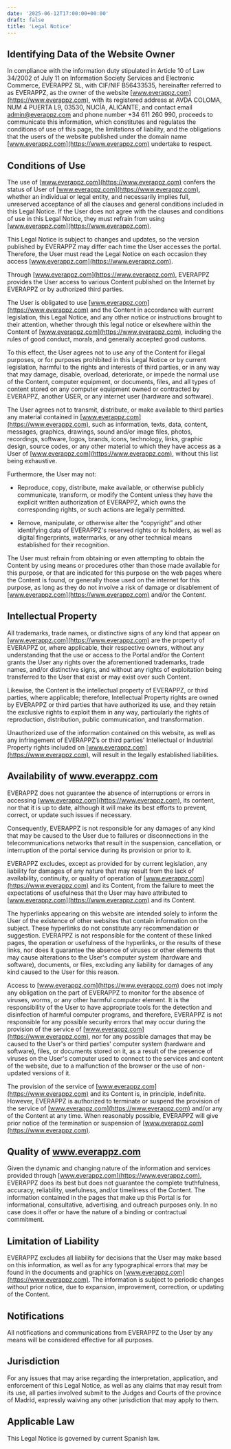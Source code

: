 ```yaml
---
date: '2025-06-12T17:00:00+00:00'
draft: false
title: 'Legal Notice'
---
```


## Identifying Data of the Website Owner

In compliance with the information duty stipulated in Article 10 of Law 34/2002 of July 11 on Information Society Services and Electronic Commerce, EVERAPPZ SL, with CIF/NIF B56433535, hereinafter referred to as EVERAPPZ, as the owner of the website [www.everappz.com](https://www.everappz.com), with its registered address at AVDA COLOMA, NUM 4 PUERTA L9, 03530, NUCÍA, ALICANTE, and contact email [admin@everappz.com](mailto:admin@everappz.com) and phone number +34 611 260 990, proceeds to communicate this information, which constitutes and regulates the conditions of use of this page, the limitations of liability, and the obligations that the users of the website published under the domain name [www.everappz.com](https://www.everappz.com) undertake to respect.

## Conditions of Use

The use of [www.everappz.com](https://www.everappz.com) confers the status of User of [www.everappz.com](https://www.everappz.com), whether an individual or legal entity, and necessarily implies full, unreserved acceptance of all the clauses and general conditions included in this Legal Notice. If the User does not agree with the clauses and conditions of use in this Legal Notice, they must refrain from using [www.everappz.com](https://www.everappz.com).

This Legal Notice is subject to changes and updates, so the version published by EVERAPPZ may differ each time the User accesses the portal. Therefore, the User must read the Legal Notice on each occasion they access [www.everappz.com](https://www.everappz.com).

Through [www.everappz.com](https://www.everappz.com), EVERAPPZ provides the User access to various Content published on the Internet by EVERAPPZ or by authorized third parties.

The User is obligated to use [www.everappz.com](https://www.everappz.com) and the Content in accordance with current legislation, this Legal Notice, and any other notice or instructions brought to their attention, whether through this legal notice or elsewhere within the Content of [www.everappz.com](https://www.everappz.com), including the rules of good conduct, morals, and generally accepted good customs.

To this effect, the User agrees not to use any of the Content for illegal purposes, or for purposes prohibited in this Legal Notice or by current legislation, harmful to the rights and interests of third parties, or in any way that may damage, disable, overload, deteriorate, or impede the normal use of the Content, computer equipment, or documents, files, and all types of content stored on any computer equipment owned or contracted by EVERAPPZ, another USER, or any internet user (hardware and software).

The User agrees not to transmit, distribute, or make available to third parties any material contained in [www.everappz.com](https://www.everappz.com), such as information, texts, data, content, messages, graphics, drawings, sound and/or image files, photos, recordings, software, logos, brands, icons, technology, links, graphic design, source codes, or any other material to which they have access as a User of [www.everappz.com](https://www.everappz.com), without this list being exhaustive.

Furthermore, the User may not:

- Reproduce, copy, distribute, make available, or otherwise publicly communicate, transform, or modify the Content unless they have the explicit written authorization of EVERAPPZ, which owns the corresponding rights, or such actions are legally permitted.

- Remove, manipulate, or otherwise alter the “copyright” and other identifying data of EVERAPPZ's reserved rights or its holders, as well as digital fingerprints, watermarks, or any other technical means established for their recognition.

The User must refrain from obtaining or even attempting to obtain the Content by using means or procedures other than those made available for this purpose, or that are indicated for this purpose on the web pages where the Content is found, or generally those used on the internet for this purpose, as long as they do not involve a risk of damage or disablement of [www.everappz.com](https://www.everappz.com) and/or the Content.

## Intellectual Property

All trademarks, trade names, or distinctive signs of any kind that appear on [www.everappz.com](https://www.everappz.com) are the property of EVERAPPZ or, where applicable, their respective owners, without any understanding that the use or access to the Portal and/or the Content grants the User any rights over the aforementioned trademarks, trade names, and/or distinctive signs, and without any rights of exploitation being transferred to the User that exist or may exist over such Content.

Likewise, the Content is the intellectual property of EVERAPPZ, or third parties, where applicable; therefore, Intellectual Property rights are owned by EVERAPPZ or third parties that have authorized its use, and they retain the exclusive rights to exploit them in any way, particularly the rights of reproduction, distribution, public communication, and transformation.

Unauthorized use of the information contained on this website, as well as any infringement of EVERAPPZ’s or third parties' Intellectual or Industrial Property rights included on [www.everappz.com](https://www.everappz.com), will result in the legally established liabilities.

## Availability of www.everappz.com

EVERAPPZ does not guarantee the absence of interruptions or errors in accessing [www.everappz.com](https://www.everappz.com), its content, nor that it is up to date, although it will make its best efforts to prevent, correct, or update such issues if necessary.

Consequently, EVERAPPZ is not responsible for any damages of any kind that may be caused to the User due to failures or disconnections in the telecommunications networks that result in the suspension, cancellation, or interruption of the portal service during its provision or prior to it.

EVERAPPZ excludes, except as provided for by current legislation, any liability for damages of any nature that may result from the lack of availability, continuity, or quality of operation of [www.everappz.com](https://www.everappz.com) and its Content, from the failure to meet the expectations of usefulness that the User may have attributed to [www.everappz.com](https://www.everappz.com) and its Content.

The hyperlinks appearing on this website are intended solely to inform the User of the existence of other websites that contain information on the subject. These hyperlinks do not constitute any recommendation or suggestion. EVERAPPZ is not responsible for the content of these linked pages, the operation or usefulness of the hyperlinks, or the results of these links, nor does it guarantee the absence of viruses or other elements that may cause alterations to the User's computer system (hardware and software), documents, or files, excluding any liability for damages of any kind caused to the User for this reason.

Access to [www.everappz.com](https://www.everappz.com) does not imply any obligation on the part of EVERAPPZ to monitor for the absence of viruses, worms, or any other harmful computer element. It is the responsibility of the User to have appropriate tools for the detection and disinfection of harmful computer programs, and therefore, EVERAPPZ is not responsible for any possible security errors that may occur during the provision of the service of [www.everappz.com](https://www.everappz.com), nor for any possible damages that may be caused to the User's or third parties' computer system (hardware and software), files, or documents stored on it, as a result of the presence of viruses on the User's computer used to connect to the services and content of the website, due to a malfunction of the browser or the use of non-updated versions of it.

The provision of the service of [www.everappz.com](https://www.everappz.com) and its Content is, in principle, indefinite. However, EVERAPPZ is authorized to terminate or suspend the provision of the service of [www.everappz.com](https://www.everappz.com) and/or any of the Content at any time. When reasonably possible, EVERAPPZ will give prior notice of the termination or suspension of [www.everappz.com](https://www.everappz.com).

## Quality of www.everappz.com

Given the dynamic and changing nature of the information and services provided through [www.everappz.com](https://www.everappz.com), EVERAPPZ does its best but does not guarantee the complete truthfulness, accuracy, reliability, usefulness, and/or timeliness of the Content. The information contained in the pages that make up this Portal is for informational, consultative, advertising, and outreach purposes only. In no case does it offer or have the nature of a binding or contractual commitment.

## Limitation of Liability

EVERAPPZ excludes all liability for decisions that the User may make based on this information, as well as for any typographical errors that may be found in the documents and graphics on [www.everappz.com](https://www.everappz.com). The information is subject to periodic changes without prior notice, due to expansion, improvement, correction, or updating of the Content.

## Notifications

All notifications and communications from EVERAPPZ to the User by any means will be considered effective for all purposes.

## Jurisdiction

For any issues that may arise regarding the interpretation, application, and enforcement of this Legal Notice, as well as any claims that may result from its use, all parties involved submit to the Judges and Courts of the province of Madrid, expressly waiving any other jurisdiction that may apply to them.

## Applicable Law

This Legal Notice is governed by current Spanish law.